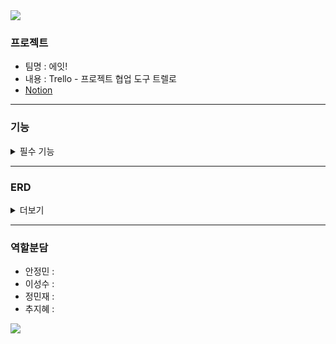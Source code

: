 <img src="https://capsule-render.vercel.app/api?type=waving&color=BDBDC8&height=150&width=600&section=header&text=Trello-Project&fontSize=40" />

### 프로젝트
* 팀명 : 에잇!
* 내용 : Trello - 프로젝트 협업 도구 트렐로
* [Notion](https://www.notion.so/8-825c792fb90f47f5a01c1de05a9be36c)
<hr/>

### 기능
<details>
<summary>필수 기능</summary>
  
- **사용자 관리 기능**
    - [ ]  로그인 / 회원가입 기능
    - [ ]  사용자 정보 수정 및 삭제 기능
- **보드 관리 기능**
    - [ ]  보드 생성
    - [ ]  보드 수정
        - 보드 이름
        - 배경 색상
        - 설명
    - [ ]  보드 삭제
        - 생성한 사용자만 삭제를 할 수 있습니다.
    - [ ]  보드 초대
        - 특정 사용자들을 해당 보드에 초대시켜 협업을 할 수 있어야 합니다.
- **컬럼 관리 기능**
    - [ ]  컬럼 생성
        - 보드 내부에 컬럼을 생성할 수 있어야 합니다.
        - 컬럼이란 위 사진에서 Backlog, In Progress와 같은 것을 의미해요.
    - [ ]  컬럼 이름 수정
    - [ ]  컬럼 삭제
    - [ ]  컬럼 순서 이동
        - 컬럼 순서는 자유롭게 변경될 수 있어야 합니다.
            - e.g. Backlog, In Progress, Done → Backlog, Done, In Progress
- **카드 관리 기능**
    - [ ]  카드 생성
        - 컬럼 내부에 카드를 생성할 수 있어야 합니다.
    - [ ]  카드 수정
        - 카드 이름
        - 카드 설명
        - 카드 색상
        - 작업자 할당
        - 작업자 변경
    - [ ]  카드 삭제
    - [ ]  카드 이동
        - 같은 컬럼 내에서 카드의 위치를 변경할 수 있어야 합니다.
        - 카드를 다른 컬럼으로 이동할 수 있어야 합니다.
- **카드 상세 기능**
</details>

<hr/>

### ERD
<details>
<summary>더보기</summary>
https://lucid.app/lucidchart/95b5264c-7d45-4c96-9e6e-f6c12d3c855e/edit?viewport_loc=289%2C117%2C2613%2C1105%2C0_0&invitationId=inv_eb32682b-d028-417b-bb09-547a19c07603


</details>
<hr/>

### 역할분담
* 안정민 : 
* 이성수 :  
* 정민재 : 
* 추지혜 :

<img src="https://capsule-render.vercel.app/api?type=waving&color=BDBDC8&height=150&section=footer" />
